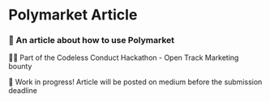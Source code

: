 # Polymarket Article
### 📰 An article about how to use Polymarket

👨‍💻 Part of the Codeless Conduct Hackathon - Open Track Marketing bounty

🚧 Work in progress! Article will be posted on medium before the submission deadline

